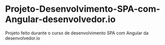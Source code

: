 # Projeto-Desenvolvimento-SPA-com-Angular-desenvolvedor.io
Projeto feito durante o curso de desenvolvimento SPA com Angular da desenvolvedor.io 
